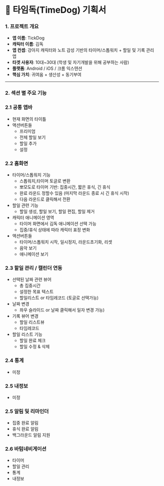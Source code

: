 # 📝 타임독(TimeDog) 기획서

### 1. 프로젝트 개요

- **앱 이름**: TickDog
- **캐릭터 이름**: 김독
- **앱 컨셉**: 강아지 캐릭터와 노트 감성 기반의 타이머/스톱워치 + 할일 및 기록 관리 앱
- **타겟 사용자**: 10대~30대 (학생 및 자기개발을 위해 공부하는 사람)
- **플랫폼**: Android / iOS / 크롬 익스텐션
- **핵심 가치**: 귀여움 + 생산성 + 동기부여

---

### 2. 섹션 별 주요 기능

### 2.1 공통 앱바

- 현재 화면의 타이틀
- 액션버튼들
  - 프리미엄
  - 전체 할일 보기
  - 할일 추가
  - 설정

### 2.2 홈화면

- 타이머/스톱워치 기능
  - 스톱워치,타이머 토글로 변환
  - 뽀모도로 타이머 기반: 집중시간, 짧은 휴식, 긴 휴식
  - 완료 라운드 정할수 있음 (마지막 라운드 종료 시 긴 휴식 시작)
  - 다음 라운드로 클릭해서 전환
- 할일 관련 기능
  - 할일 생성, 할일 보기, 할일 편집, 할일 제거
- 캐릭터 애니메이션 영역
  - 타이머 화면에서 김독 애니메이션 선택 가능
  - 집중/휴식 상태에 따라 캐릭터 표정 변화
- 액션버튼들
  - 타이머/스톱워치 시작, 일시정지, 라운드초기화, 리셋
  - 음악 보기
  - 애니메이션 보기

### 2.3 할일 관리 / 캘린더 연동

- 선택된 날짜 관련 뷰어
  - 총 집중시간
  - 설정한 목표 텍스트
  - 할일리스트 or 타임레코드 (토글로 선택가능)
- 날짜 변경
  - 좌우 슬라이드 or 날짜 클릭해서 일자 변경 가능)
- 기록 뷰어 변경
  - 할일 리스트뷰
  - 타임레코드
- 할일 리스트 기능
  - 할일 완료 체크
  - 할일 수정 & 삭제

### 2.4 통계

- 미정

### 2.5 내정보

- 미정

### 2.5 알림 및 리마인더

- 집중 완료 알림
- 휴식 완료 알림
- 백그라운드 알림 지원

### 2.6 바텀네비게이션

- 타이머
- 할일 관리
- 통계
- 내정보
